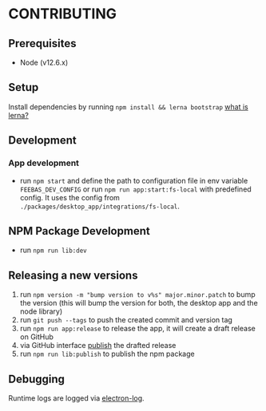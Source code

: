 # CONTRIBUTING

## Prerequisites

-   Node (v12.6.x)

## Setup

Install dependencies by running `npm install && lerna bootstrap` [what is lerna?](https://github.com/lerna/lerna)

## Development

### App development

-   run `npm start` and define the path to configuration file in env variable `FEEBAS_DEV_CONFIG` or run `npm run app:start:fs-local` with predefined config. It uses the config from `./packages/desktop_app/integrations/fs-local`.

## NPM Package Development

-   run `npm run lib:dev`

## Releasing a new versions

1.  run `npm version -m "bump version to v%s" major.minor.patch` to bump the version (this will bump the version for both, the desktop app and the node library)
1.  run `git push --tags` to push the created commit and version tag
1.  run `npm run app:release` to release the app, it will create a draft release on GitHub
1.  via GitHub interface [publish](https://help.github.com/en/github/administering-a-repository/managing-releases-in-a-repository) the drafted release
1.  run `npm run lib:publish` to publish the npm package

## Debugging

Runtime logs are logged via [electron-log](https://www.npmjs.com/package/electron-log).
